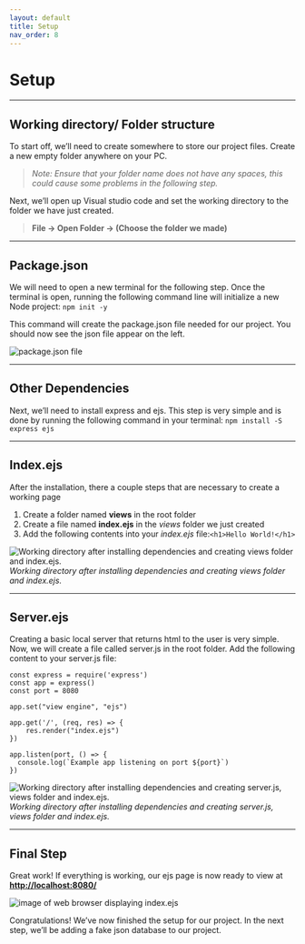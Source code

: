```yaml
---
layout: default
title: Setup
nav_order: 8
---
```


# Setup
- - - -

## Working directory/ Folder structure 

To start off, we’ll need to create somewhere to store our project files. Create a new empty folder anywhere on your PC.

> *Note: Ensure that your folder name does not have any spaces, this could cause some problems in the following step.*

Next, we’ll open up Visual studio code and set the working directory to the folder we have just created.

> **File -> Open Folder -> (Choose the folder we made)**

- - - -

## Package.json

We will need to open a new terminal for the following step. Once the terminal is open, running the following command line will initialize a new Node project: 
`npm init -y`

This command will create the package.json file needed for our project. You should now see the json file appear on the left. 

![package.json file](https://github.com/iantelli/Yasmina-Ian/tree/gh-pages/assets/images/package.png?raw=true)

- - - -

## Other Dependencies

Next, we’ll need to install express and ejs. This step is very simple and is done by running the following command in your terminal:
`npm install -S express ejs`

- - - -

## Index.ejs

After the installation, there a couple steps that are necessary to create a working page
1. Create a folder named **views** in the root folder
2. Create a file named **index.ejs** in the *views* folder we just created
3. Add the following contents into your *index.ejs* file:`<h1>Hello World!</h1>`

![Working directory after installing dependencies and creating views folder and index.ejs.](https://github.com/iantelli/Yasmina-Ian/tree/gh-pages/assets/images/directory.png?raw=true)
*Working directory after installing dependencies and creating views folder and index.ejs.*

- - - -

## Server.ejs

Creating a basic local server that returns html to the user is very simple. Now, we will create a file called server.js in the root folder. Add the following content to your server.js file: 

```
const express = require('express')
const app = express()
const port = 8080
 
app.set("view engine", "ejs")
 
app.get('/', (req, res) => {
    res.render("index.ejs")
})
 
app.listen(port, () => {
  console.log(`Example app listening on port ${port}`)
})
```

![Working directory after installing dependencies and creating server.js, views folder and index.ejs.](https://github.com/iantelli/Yasmina-Ian/tree/gh-pages/assets/images/finalDirectory.png?raw=true)
*Working directory after installing dependencies and creating server.js, views folder and index.ejs.*

- - - -

## Final Step

Great work! If everything is working, our ejs page is now ready to view at [**http://localhost:8080/**](http://localhost:8080/)

![image of web browser displaying index.ejs](https://github.com/iantelli/Yasmina-Ian/tree/gh-pages/assets/images/helloWorld.png?raw=true)

Congratulations! We’ve now finished the setup for our project. In the next step, we’ll be adding a fake json database to our project. 